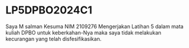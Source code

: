 # LP5DPBO2024C1

Saya M salman Kesuma NIM 2109276 Mengerjakan Latihan 5 dalam mata kuliah DPBO untuk keberkahan-Nya maka saya tidak melakukan kecurangan yang telah disfesifikasikan.
